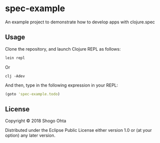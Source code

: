 # spec-example

An example project to demonstrate how to develop apps with clojure.spec

## Usage

Clone the repository, and launch Clojure REPL as follows:

```sh
lein repl
```

Or

```
clj -Adev
```

And then, type in the following expression in your REPL:

```clojure
(goto 'spec-example.todo)
```

## License

Copyright © 2018 Shogo Ohta

Distributed under the Eclipse Public License either version 1.0 or (at
your option) any later version.
